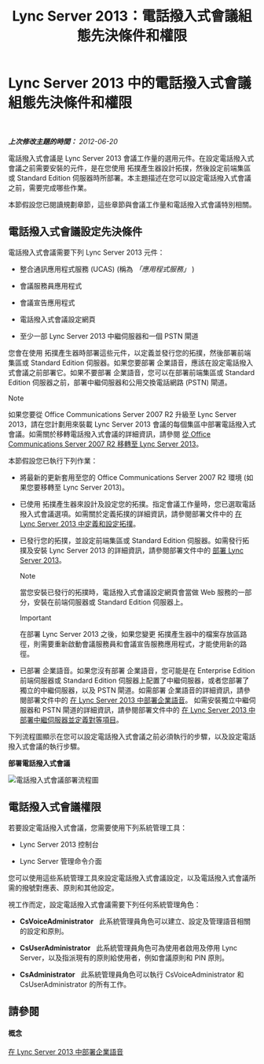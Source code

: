 ﻿---
title: Lync Server 2013：電話撥入式會議組態先決條件和權限
TOCTitle: 電話撥入式會議組態先決條件和權限
ms:assetid: b3b251e5-78ac-44a2-8c36-2a061c9b2314
ms:mtpsurl: https://technet.microsoft.com/zh-tw/library/Gg412865(v=OCS.15)
ms:contentKeyID: 49292057
ms.date: 08/24/2015
mtps_version: v=OCS.15
ms.translationtype: HT
---

# Lync Server 2013 中的電話撥入式會議組態先決條件和權限

 

_**上次修改主題的時間：** 2012-06-20_

電話撥入式會議是 Lync Server 2013 會議工作量的選用元件。在設定電話撥入式會議之前需要安裝的元件，是在您使用 拓撲產生器設計拓撲，然後設定前端集區或 Standard Edition 伺服器時所部署。本主題描述在您可以設定電話撥入式會議之前，需要完成哪些作業。

本節假設您已閱讀規劃章節，這些章節與會議工作量和電話撥入式會議特別相關。

## 電話撥入式會議設定先決條件

電話撥入式會議需要下列 Lync Server 2013 元件：

  - 整合通訊應用程式服務 (UCAS) (稱為 *「應用程式服務」* )

  - 會議服務員應用程式

  - 會議宣告應用程式

  - 電話撥入式會議設定網頁

  - 至少一部 Lync Server 2013 中繼伺服器和一個 PSTN 閘道

您會在使用 拓撲產生器時部署這些元件，以定義並發行您的拓撲，然後部署前端集區或 Standard Edition 伺服器。如果您要部署 企業語音，應該在設定電話撥入式會議之前部署它。如果不要部署 企業語音，您可以在部署前端集區或 Standard Edition 伺服器之前，部署中繼伺服器和公用交換電話網路 (PSTN) 閘道。

> [!NOTE]  
> 如果您要從 Office Communications Server 2007 R2 升級至 Lync Server 2013，請在您計劃用來裝載 Lync Server 2013 會議的每個集區中部署電話撥入式會議。如需關於移轉電話撥入式會議的詳細資訊，請參閱 <a href="migration-from-office-communications-server-2007-r2-to-lync-server-2013.md">從 Office Communications Server 2007 R2 移轉至 Lync Server 2013</a>。



本節假設您已執行下列作業：

  - 將最新的更新套用至您的 Office Communications Server 2007 R2 環境 (如果您要移轉至 Lync Server 2013)。

  - 已使用 拓撲產生器來設計及設定您的拓撲。指定會議工作量時，您已選取電話撥入式會議選項。如需關於定義拓撲的詳細資訊，請參閱部署文件中的 [在 Lync Server 2013 中定義和設定拓撲](lync-server-2013-defining-and-configuring-the-topology.md)。

  - 已發行您的拓撲，並設定前端集區或 Standard Edition 伺服器。如需發行拓撲及安裝 Lync Server 2013 的詳細資訊，請參閱部署文件中的 [部署 Lync Server 2013](lync-server-2013-deploying-lync-server.md)。
    
    > [!NOTE]  
    > 當您安裝已發行的拓撲時，電話撥入式會議設定網頁會當做 Web 服務的一部分，安裝在前端伺服器或 Standard Edition 伺服器上。
    
    
    > [!IMPORTANT]  
    > 在部署 Lync Server 2013 之後，如果您變更 拓撲產生器中的檔案存放區路徑，則需要重新啟動會議服務員和會議宣告服務應用程式，才能使用新的路徑。
    


  - 已部署 企業語音。如果您沒有部署 企業語音，您可能是在 Enterprise Edition 前端伺服器或 Standard Edition 伺服器上配置了中繼伺服器，或者您部署了獨立的中繼伺服器，以及 PSTN 閘道。如需部署 企業語音的詳細資訊，請參閱部署文件中的 [在 Lync Server 2013 中部署企業語音](lync-server-2013-deploying-enterprise-voice.md)。 如需安裝獨立中繼伺服器和 PSTN 閘道的詳細資訊，請參閱部署文件中的 [在 Lync Server 2013 中部署中繼伺服器並定義對等項目](lync-server-2013-deploying-mediation-servers-and-defining-peers.md)。

下列流程圖顯示在您可以設定電話撥入式會議之前必須執行的步驟，以及設定電話撥入式會議的執行步驟。

**部署電話撥入式會議**

![電話撥入式會議部署流程圖](images/Gg412865.fde8c246-b5ed-4323-a6e7-af1983a5ec86(OCS.15).jpg "電話撥入式會議部署流程圖")

## 電話撥入式會議權限

若要設定電話撥入式會議，您需要使用下列系統管理工具：

  - Lync Server 2013 控制台

  - Lync Server 管理命令介面

您可以使用這些系統管理工具來設定電話撥入式會議設定，以及電話撥入式會議所需的撥號對應表、原則和其他設定。

視工作而定，設定電話撥入式會議需要下列任何系統管理角色：

  - **CsVoiceAdministrator**   此系統管理員角色可以建立、設定及管理語音相關的設定和原則。

  - **CsUserAdministrator**   此系統管理員角色可為使用者啟用及停用 Lync Server，以及指派現有的原則給使用者，例如會議原則和 PIN 原則。

  - **CsAdministrator**   此系統管理員角色可以執行 CsVoiceAdministrator 和 CsUserAdministrator 的所有工作。

## 請參閱

#### 概念

[在 Lync Server 2013 中部署企業語音](lync-server-2013-deploying-enterprise-voice.md)

